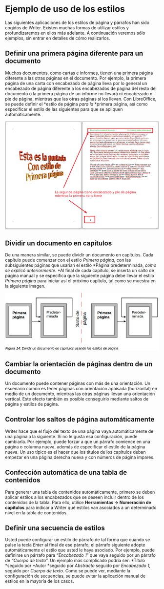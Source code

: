
# Ejemplo de uso de los estilos

Las siguientes aplicaciones de los estilos de página y párrafos han sido cogidos de Writer. Existen muchas formas de utilizar estilos y profundizaremos en ellos más adelante. A continuación veremos sólo ejemplos, sin entrar en detalles de cómo realizarlos.

## Definir una primera página diferente para un documento

Muchos documentos, como cartas e informes, tienen una primera página diferente a las otras páginas en el documento. Por ejemplo, la primera página de una carta con encabezado de página lleva por lo general un encabezado de página diferente a los encabezados de pagina del resto del documento o la primera página de un informe no llevará ni encabezado ni pie de página, mientras que las otras páginas sí los llevan. Con LibreOffice, se puede definir el *estilo de página *para la* *primera página, así como especificar el estilo de las siguientes para que se apliquen automáticamente.

![](img/Seleccion_227.png)
## Dividir un documento en capítulos

De una manera similar, se puede dividir un documento en capítulos. Cada capítulo puede comenzar con el estilo *Primera página*, con las subsiguientes páginas que usarían el estilo *Página predeterminada, *como se explicó anteriormente*. *Al final de cada capítulo, se inserta un salto de página manual y se especifica que la siguiente página debe llevar el estilo *Primera página* para iniciar así el próximo capítulo, tal como se muestra en la siguiente imagen.

![](img/capitulos.png)
## Cambiar la orientación de páginas dentro de un documento

Un documento puede contener páginas con más de una orientación. Un escenario común es tener páginas con orientación apaisada (horizontal) en medio de un documento, mientras las otras páginas llevan una orientación vertical. Este efecto también es posible conseguirlo mediante saltos de página y estilos de página.

## Controlar los saltos de página automáticamente

Writer hace que el flujo del texto de una página vaya automáticamente de una página a la siguiente. Si no le gusta esa configuración, puede cambiarla. Por ejemplo, puede forzar a que un párrafo comience en una página o columna nueva, además de especificar el estilo de la página nueva. Un uso típico es el hacer que los títulos de los capítulos deban empezar en una página derecha nueva y con números de página impares.

## Confección automática de una tabla de contenidos

Para generar una tabla de contenidos automáticamente, primero se deben aplicar estilos a los encabezados que se deseen incluir dentro de los contenidos de la tabla. Para ello, utilice **Herramientas ****→**** Numeración de capítulos** para indicar a Writer qué estilos van asociados a un determinado nivel en la tabla de contenidos.

## Definir una secuencia de estilos

Usted puede configurar un estilo de párrafo de tal forma que cuando se pulse la tecla *Enter* al final de ese párrafo, el párrafo siguiente adopte automáticamente el estilo que usted le haya asociado. Por ejemplo, puede definirse un párrafo para *“Encabezado 1*” que vaya seguido por un párrafo de *“Cuerpo de texto*”. Un ejemplo más complicado podría ser: *Título *seguido por *Autor *seguido por *Abstracto* seguido por *Encabezado 1,* seguido por *Cuerpo de texto*. Como se puede ver, mediante la configuración de secuencias, se puede evitar la aplicación manual de estilos en la mayoría de los casos.

 

